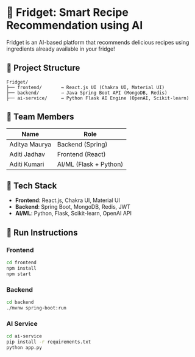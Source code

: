 # 🧊 Fridget: Smart Recipe Recommendation using AI

Fridget is an AI-based platform that recommends delicious recipes using ingredients already available in your fridge!

## 📁 Project Structure

```
Fridget/
├── frontend/       → React.js UI (Chakra UI, Material UI)
├── backend/        → Java Spring Boot API (MongoDB, Redis)
├── ai-service/     → Python Flask AI Engine (OpenAI, Scikit-learn)
```

## 👥 Team Members
| Name           | Role            |
|----------------|------------------|
| Aditya Maurya  | Backend (Spring) |
| Aditi Jadhav   | Frontend (React) |
| Aditi Kumari   | AI/ML (Flask + Python) |

## 🔧 Tech Stack
- **Frontend**: React.js, Chakra UI, Material UI
- **Backend**: Spring Boot, MongoDB, Redis, JWT
- **AI/ML**: Python, Flask, Scikit-learn, OpenAI API

## 🚀 Run Instructions

### Frontend
```bash
cd frontend
npm install
npm start
```

### Backend
```bash
cd backend
./mvnw spring-boot:run
```

### AI Service
```bash
cd ai-service
pip install -r requirements.txt
python app.py
```
